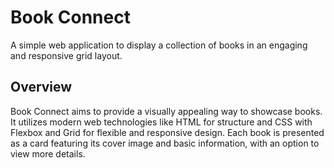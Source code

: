 # Book Connect

A simple web application to display a collection of books in an engaging and responsive grid layout.

## Overview

Book Connect aims to provide a visually appealing way to showcase books. It utilizes modern web technologies like HTML for structure and CSS with Flexbox and Grid for flexible and responsive design. Each book is presented as a card featuring its cover image and basic information, with an option to view more details.